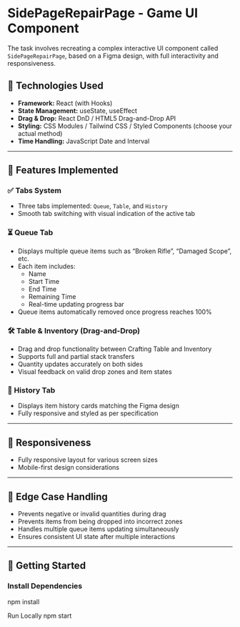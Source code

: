 # SidePageRepairPage - Game UI Component

The task involves recreating a complex interactive UI component called `SidePageRepairPage`, based on a Figma design, with full interactivity and responsiveness.

## 🔧 Technologies Used

- **Framework:** React (with Hooks)
- **State Management:** useState, useEffect
- **Drag & Drop:** React DnD / HTML5 Drag-and-Drop API
- **Styling:** CSS Modules / Tailwind CSS / Styled Components (choose your actual method)
- **Time Handling:** JavaScript Date and Interval

---

## 🧪 Features Implemented

### ✅ Tabs System
- Three tabs implemented: `Queue`, `Table`, and `History`
- Smooth tab switching with visual indication of the active tab

### ⏳ Queue Tab
- Displays multiple queue items such as “Broken Rifle”, “Damaged Scope”, etc.
- Each item includes:
  - Name
  - Start Time
  - End Time
  - Remaining Time
  - Real-time updating progress bar
- Queue items automatically removed once progress reaches 100%

### 🛠️ Table & Inventory (Drag-and-Drop)
- Drag and drop functionality between Crafting Table and Inventory
- Supports full and partial stack transfers
- Quantity updates accurately on both sides
- Visual feedback on valid drop zones and item states

### 🧾 History Tab
- Displays item history cards matching the Figma design
- Fully responsive and styled as per specification

---

## 📱 Responsiveness
- Fully responsive layout for various screen sizes
- Mobile-first design considerations

---

## 🧠 Edge Case Handling

- Prevents negative or invalid quantities during drag
- Prevents items from being dropped into incorrect zones
- Handles multiple queue items updating simultaneously
- Ensures consistent UI state after multiple interactions

---

## 🚀 Getting Started

### Install Dependencies

npm install


Run Locally
npm start






